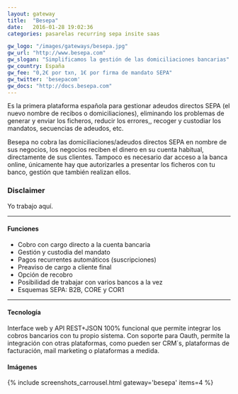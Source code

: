 ```yaml
---
layout: gateway
title:  "Besepa"
date:   2016-01-28 19:02:36
categories: pasarelas recurring sepa insite saas

gw_logo: "/images/gateways/besepa.jpg"
gw_url: "http://www.besepa.com"
gw_slogan: "Simplificamos la gestión de las domiciliaciones bancarias"
gw_country: España
gw_fee: "0,2€ por txn, 1€ por firma de mandato SEPA"
gw_twitter: 'besepacom'
gw_docs: "http://docs.besepa.com"
---
```


Es la primera plataforma española para gestionar adeudos directos SEPA (el nuevo nombre de recibos o domiciliaciones), eliminando los problemas de generar y enviar los ficheros, reducir los errores,, recoger y custodiar los mandatos, secuencias de adeudos, etc. 

Besepa no cobra las domiciliaciones/adeudos directos SEPA en nombre de sus negocios, los negocios reciben el dinero en su cuenta habitual, directamente de sus clientes. Tampoco es necesario dar acceso a la banca online, únicamente hay que autorizarles a presentar los ficheros con tu banco, gestión que también realizan ellos.

<div class="panel panel-success">
  <div class="panel-heading">
    <h3 class="panel-title">Disclaimer
    </h3>
  </div>
  <div class="panel-body">
    Yo trabajo aquí.
  </div>
</div>


-------------

#### Funciones

- Cobro con cargo directo a la cuenta bancaria
- Gestión y custodia del mandato
- Pagos recurrentes automáticos (suscripciones)
- Preaviso de cargo a cliente final
- Opción de recobro
- Posibilidad de trabajar con varios bancos a la vez
- Esquemas SEPA: B2B, CORE y COR1

-------------

#### Tecnología

Interface web y API REST+JSON 100% funcional que permite integrar los cobros bancarios con tu propio sistema.
Con soporte para Oauth, permite la integración con otras plataformas, como pueden ser CRM´s, plataformas de facturación, mail marketing o plataformas a medida.

#### Imágenes

{% include screenshots_carrousel.html gateway='besepa' items=4 %}

